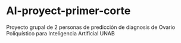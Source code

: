 # AI-proyect-primer-corte
Proyecto grupal de 2 personas de predicción de diagnosis de Ovario Poliquístico para Inteligencia Artificial UNAB
